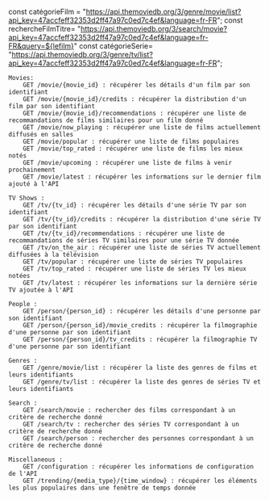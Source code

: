 const catégorieFilm = "https://api.themoviedb.org/3/genre/movie/list?api_key=47accfeff32353d2ff47a97c0ed7c4ef&language=fr-FR";
const rechercheFilmTitre= "https://api.themoviedb.org/3/search/movie?api_key=47accfeff32353d2ff47a97c0ed7c4ef&language=fr-FR&query=${lefilm}"
const catégorieSerie= "https://api.themoviedb.org/3/genre/tv/list?api_key=47accfeff32353d2ff47a97c0ed7c4ef&language=fr-FR";


    Movies:
        GET /movie/{movie_id} : récupérer les détails d'un film par son identifiant
        GET /movie/{movie_id}/credits : récupérer la distribution d'un film par son identifiant
        GET /movie/{movie_id}/recommendations : récupérer une liste de recommandations de films similaires pour un film donné
        GET /movie/now_playing : récupérer une liste de films actuellement diffusés en salles
        GET /movie/popular : récupérer une liste de films populaires
        GET /movie/top_rated : récupérer une liste de films les mieux notés
        GET /movie/upcoming : récupérer une liste de films à venir prochainement
        GET /movie/latest : récupérer les informations sur le dernier film ajouté à l'API

    TV Shows :
        GET /tv/{tv_id} : récupérer les détails d'une série TV par son identifiant
        GET /tv/{tv_id}/credits : récupérer la distribution d'une série TV par son identifiant
        GET /tv/{tv_id}/recommendations : récupérer une liste de recommandations de séries TV similaires pour une série TV donnée
        GET /tv/on_the_air : récupérer une liste de séries TV actuellement diffusées à la télévision
        GET /tv/popular : récupérer une liste de séries TV populaires
        GET /tv/top_rated : récupérer une liste de séries TV les mieux notées
        GET /tv/latest : récupérer les informations sur la dernière série TV ajoutée à l'API

    People :
        GET /person/{person_id} : récupérer les détails d'une personne par son identifiant
        GET /person/{person_id}/movie_credits : récupérer la filmographie d'une personne par son identifiant
        GET /person/{person_id}/tv_credits : récupérer la filmographie TV d'une personne par son identifiant

    Genres :
        GET /genre/movie/list : récupérer la liste des genres de films et leurs identifiants
        GET /genre/tv/list : récupérer la liste des genres de séries TV et leurs identifiants

    Search :
        GET /search/movie : rechercher des films correspondant à un critère de recherche donné
        GET /search/tv : rechercher des séries TV correspondant à un critère de recherche donné
        GET /search/person : rechercher des personnes correspondant à un critère de recherche donné

    Miscellaneous :
        GET /configuration : récupérer les informations de configuration de l'API
        GET /trending/{media_type}/{time_window} : récupérer les éléments les plus populaires dans une fenêtre de temps donnée